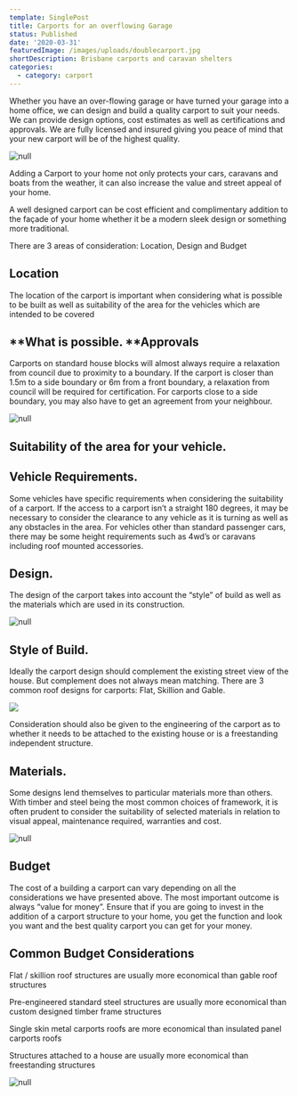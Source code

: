 ```yaml
---
template: SinglePost
title: Carports for an overflowing Garage
status: Published
date: '2020-03-31'
featuredImage: /images/uploads/doublecarport.jpg
shortDescription: Brisbane carports and caravan shelters
categories:
  - category: carport
---
```

Whether you have an over-flowing garage or have turned your garage into a home office, we can design and build a quality carport to suit your needs. We can provide design options, cost estimates as well as certifications and approvals. We are fully licensed and insured giving you peace of mind that your new carport will be of the highest quality.

![null](/images/uploads/caravanroof.jpg)

Adding a Carport to your home not only protects your cars, caravans and boats from the weather, it can also increase the value and street appeal of your home. 

A well designed carport can be cost efficient and complimentary addition to the façade of your home whether it be a modern sleek design or something more traditional.

There are 3 areas of consideration: Location, Design and Budget

## Location

The location of the carport is important when considering what is possible to be built as well as suitability of the area for the vehicles which are intended to be covered

## **What is possible. **Approvals

Carports on standard house blocks will almost always require a relaxation from council due to proximity to a boundary. If the carport is closer than 1.5m to a side boundary or 6m from a front boundary, a relaxation from council will be required for certification. For carports close to a side boundary, you may also have to get an agreement from your neighbour.

![null](/images/uploads/dutch-gable-front-gable-back.png)

## Suitability of the area for your vehicle.

## Vehicle Requirements.

Some vehicles have specific requirements when considering the suitability of a carport. If the access to a carport isn’t a straight 180 degrees, it may be necessary to consider the clearance to any vehicle as it is turning as well as any obstacles in the area. For vehicles other than standard passenger cars, there may be some height requirements such as 4wd’s or caravans including roof mounted accessories. 

## Design.

 The design of the carport takes into account the “style” of build as well as the materials which are used in its construction.

![null](/images/uploads/victoriapoint.jpg)

## Style of Build.

Ideally the carport design should complement the existing street view of the house. But complement does not always mean matching. There are 3 common roof designs for carports: Flat, Skillion and Gable. 

![](/images/uploads/carport-icons.jpg)

Consideration should also be given to the engineering of the carport as to whether it needs to be attached to the existing house or is a freestanding independent structure.

## Materials.

Some designs lend themselves to particular materials more than others. With timber and steel being the most common choices of framework, it is often prudent to consider the suitability of selected materials in relation to visual appeal, maintenance required, warranties and cost.

![null](/images/uploads/carport.jpg)

## Budget

The cost of a building a carport can vary depending on all the considerations we have presented above. The most important outcome is always “value for money”. Ensure that if you are going to invest in the addition of a carport structure to your home, you get the function and look you want and the best quality carport you can get for your money.

## Common Budget Considerations

Flat / skillion roof structures are usually more economical than gable roof structures

Pre-engineered standard steel structures are usually more economical than custom designed timber frame structures

Single skin metal carports roofs are more economical than insulated panel carports roofs

Structures attached to a house are usually more economical than freestanding structures

![null](/images/uploads/dgr_carport5.jpg)
